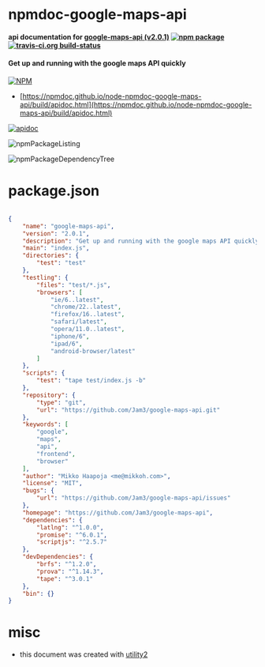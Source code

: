 # npmdoc-google-maps-api

#### api documentation for  [google-maps-api (v2.0.1)](https://github.com/Jam3/google-maps-api)  [![npm package](https://img.shields.io/npm/v/npmdoc-google-maps-api.svg?style=flat-square)](https://www.npmjs.org/package/npmdoc-google-maps-api) [![travis-ci.org build-status](https://api.travis-ci.org/npmdoc/node-npmdoc-google-maps-api.svg)](https://travis-ci.org/npmdoc/node-npmdoc-google-maps-api)

#### Get up and running with the google maps API quickly

[![NPM](https://nodei.co/npm/google-maps-api.png?downloads=true&downloadRank=true&stars=true)](https://www.npmjs.com/package/google-maps-api)

- [https://npmdoc.github.io/node-npmdoc-google-maps-api/build/apidoc.html](https://npmdoc.github.io/node-npmdoc-google-maps-api/build/apidoc.html)

[![apidoc](https://npmdoc.github.io/node-npmdoc-google-maps-api/build/screenCapture.buildCi.browser.%252Ftmp%252Fbuild%252Fapidoc.html.png)](https://npmdoc.github.io/node-npmdoc-google-maps-api/build/apidoc.html)

![npmPackageListing](https://npmdoc.github.io/node-npmdoc-google-maps-api/build/screenCapture.npmPackageListing.svg)

![npmPackageDependencyTree](https://npmdoc.github.io/node-npmdoc-google-maps-api/build/screenCapture.npmPackageDependencyTree.svg)



# package.json

```json

{
    "name": "google-maps-api",
    "version": "2.0.1",
    "description": "Get up and running with the google maps API quickly",
    "main": "index.js",
    "directories": {
        "test": "test"
    },
    "testling": {
        "files": "test/*.js",
        "browsers": [
            "ie/6..latest",
            "chrome/22..latest",
            "firefox/16..latest",
            "safari/latest",
            "opera/11.0..latest",
            "iphone/6",
            "ipad/6",
            "android-browser/latest"
        ]
    },
    "scripts": {
        "test": "tape test/index.js -b"
    },
    "repository": {
        "type": "git",
        "url": "https://github.com/Jam3/google-maps-api.git"
    },
    "keywords": [
        "google",
        "maps",
        "api",
        "frontend",
        "browser"
    ],
    "author": "Mikko Haapoja <me@mikkoh.com>",
    "license": "MIT",
    "bugs": {
        "url": "https://github.com/Jam3/google-maps-api/issues"
    },
    "homepage": "https://github.com/Jam3/google-maps-api",
    "dependencies": {
        "latlng": "^1.0.0",
        "promise": "^6.0.1",
        "scriptjs": "^2.5.7"
    },
    "devDependencies": {
        "brfs": "^1.2.0",
        "prova": "^1.14.3",
        "tape": "^3.0.1"
    },
    "bin": {}
}
```



# misc
- this document was created with [utility2](https://github.com/kaizhu256/node-utility2)
